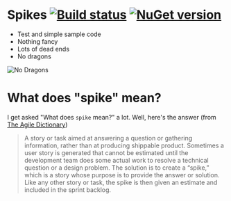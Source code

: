 Spikes [![Build status](https://ci.appveyor.com/api/projects/status/byic9wxw78bw3clk/branch/master?svg=true)](https://ci.appveyor.com/project/jquintus/spikes/branch/master) [![NuGet version](https://badge.fury.io/nu/FunWithNuget.svg)](https://www.nuget.org/packages/FunWithNuget/)
======

* Test and simple sample code
* Nothing fancy
* Lots of dead ends
* No dragons

![No Dragons](http://th04.deviantart.net/fs70/200H/i/2011/027/f/2/no_dragons_logo_by_davidenorton-d31yu6t.png)

What does "spike" mean?
==============================
I get asked "What does `spike` mean?" a lot.  Well, here's the answer (from
[The Agile Dictionary](http://agiledictionary.com/209/spike/))

> A story or task aimed at answering a question or gathering information, rather
> than at producing shippable product. Sometimes a user story is generated that
> cannot be estimated until the development team does some actual work to resolve
> a technical question or a design problem. The solution is to create a “spike,”
> which is a story whose purpose is to provide the answer or solution. Like any
> other story or task, the spike is then given an estimate and included in the
> sprint backlog.
